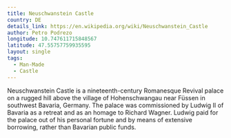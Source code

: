 ```yaml
---
title: Neuschwanstein Castle
country: DE
details_link: https://en.wikipedia.org/wiki/Neuschwanstein_Castle
author: Petro Podrezo
longitude: 10.747611715848567
latitude: 47.55757759935595
layout: single
tags:
  - Man-Made
  - Castle
---
```

Neuschwanstein Castle is a nineteenth-century Romanesque Revival palace on a rugged hill above the village of Hohenschwangau near Füssen in southwest Bavaria, Germany. The palace was commissioned by Ludwig II of Bavaria as a retreat and as an homage to Richard Wagner. Ludwig paid for the palace out of his personal fortune and by means of extensive borrowing, rather than Bavarian public funds.
